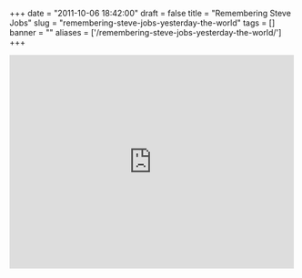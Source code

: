 
+++
date = "2011-10-06 18:42:00"
draft = false
title = "Remembering Steve Jobs"
slug = "remembering-steve-jobs-yesterday-the-world"
tags = []
banner = ""
aliases = ['/remembering-steve-jobs-yesterday-the-world/']
+++

<p><iframe width="500" height="375"  id="youtube_iframe" src="https://www.youtube.com/embed/8rwsuXHA7RA?feature=oembed&amp;enablejsapi=1&amp;origin=http://safe.txmblr.com&amp;wmode=opaque" frameborder="0" allowfullscreen></iframe></p>

